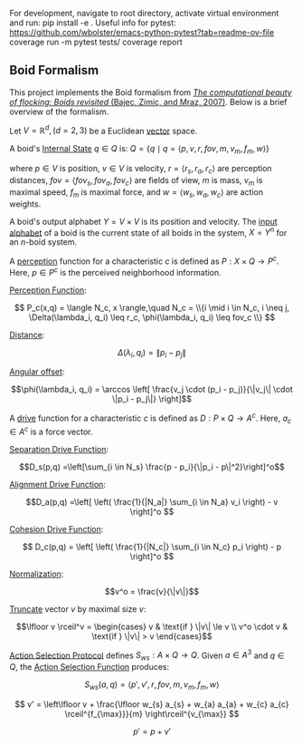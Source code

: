 For development, navigate to root directory, activate virtual environment and run: pip install -e .  Useful info for pytest: https://github.com/wbolster/emacs-python-pytest?tab=readme-ov-file coverage run -m pytest tests/ coverage report

## Boid Formalism

This project implements the Boid formalism from [*The computational beauty of flocking: Boids revisited* (Bajec, Zimic, and Mraz, 2007)](https://www.researchgate.net/publication/243041154_The_computational_beauty_of_flocking_Boids_revisited). Below is a brief overview of the formalism.

Let $V = \mathbb{R}^d, (d = 2,3)$ be a Euclidean [vector](./src/classic_boids/core/vector.py#L9) space.

A boid's [Internal State](./src/classic_boids/core/protocols.py#L60) $q \in Q$ is: $`Q = \{q \mid q = \langle p, v, r, fov, m, v_m, f_m, w \rangle \}`$

where $p \in V$ is position, $v \in V$ is velocity, $r = \langle r_s, r_a, r_c \rangle$ are perception distances, $fov = \langle fov_s, fov_a, fov_c \rangle$ are fields of view, $m$ is mass, $v_m$ is maximal speed, $f_m$ is maximal force, and $w = \langle w_s, w_a, w_c \rangle$ are action weights.

A boid's output alphabet $Y = V \times V$ is its position and velocity. The [input alphabet](./src/classic_boids/core/input_alphabet.py) of a boid is the current state of all boids in the system, $X = Y^n$ for an $n$-boid system.

A [perception](./src/classic_boids/core/protocols.py#L77) function for a characteristic $c$ is defined as $P: X \times Q \to P^c$. Here, $p \in P^c$ is the perceived neighborhood information.

[Perception Function](./src/classic_boids/core/perception.py#L20):

$$
P_c(x,q) = \langle N_c, x \rangle,\quad N_c = \\{i \mid i \in N_c, i \neq j, \Delta(\lambda_i, q_i) \leq r_c, \phi(\lambda_i, q_i) \leq fov_c \\}
$$

[Distance](./src/classic_boids/core/vector.py#L42):

```math
\Delta(\lambda_i, q_i) = \| p_i - p_j \|
```

[Angular offset](./src/classic_boids/core/vector.py#L49):

```math
\phi(\lambda_i, q_i) = \arccos \left[ \frac{v_j \cdot (p_i - p_j)}{\|v_j\| \cdot \|p_i - p_j\|} \right]
```

A [drive](./src/classic_boids/core/protocols.py#L86) function for a characteristic $c$ is defined as $D: P \times Q \to A^c$. Here, $a_c \in A^c$ is a force vector.

[Separation Drive Function](./src/classic_boids/core/drive.py#L6):

```math
D_s(p,q) =\left[\sum_{i \in N_s} \frac{p - p_i}{\|p_i - p\|^2}\right]^o
```

[Alignment Drive Function](./src/classic_boids/core/drive.py#L31):

$$D_a(p,q) =\left[ \left( \frac{1}{|N_a|} \sum_{i \in N_a} v_i \right) - v \right]^o $$

[Cohesion Drive Function](./src/classic_boids/core/drive.py#L56):

$$ D_c(p,q) = \left[ \left( \frac{1}{|N_c|} \sum_{i \in N_c} p_i \right) - p \right]^o $$

[Normalization](./src/classic_boids/core/vector.py#L66):

```math
v^o = \frac{v}{\|v\|}
```

[Truncate](./src/classic_boids/core/vector.py#L78) vector $v$ by maximal size $v$:

```math
\lfloor v \rceil^v = \begin{cases} v & \text{if } \|v\| \le v \\ v^o \cdot v & \text{if } \|v\| > v \end{cases}
```

[Action Selection Protocol](./src/classic_boids/core/protocols.py#L112) defines $S_{ws}: A \times Q \to Q$. Given $a \in A^3$ and $q \in Q$, the [Action Selection Function](./src/classic_boids/core/action_selection.py#L6) produces:

$$ S_{ws}(a, q) = \langle p', v', r, fov, m, v_m, f_m, w \rangle $$

$$ v' = \left\lfloor v + \frac{\lfloor w_{s} a_{s} + w_{a} a_{a} + w_{c} a_{c} \rceil^{f_{\max}}}{m} \right\rceil^{v_{\max}} $$

$$ p' = p + v' $$

